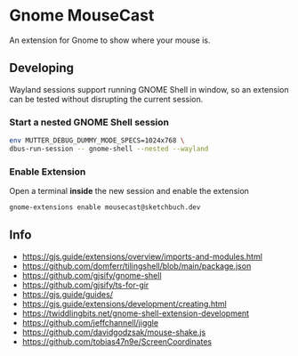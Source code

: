 # Gnome MouseCast

An extension for Gnome to show where your mouse is.


## Developing

Wayland sessions support running GNOME Shell in window, so an extension can be tested without disrupting the current session.

### Start a nested GNOME Shell session

```bash
env MUTTER_DEBUG_DUMMY_MODE_SPECS=1024x768 \
dbus-run-session -- gnome-shell --nested --wayland
```

### Enable Extension

Open a terminal **inside** the new session and enable the extension

```bash
gnome-extensions enable mousecast@sketchbuch.dev
```

## Info

- https://gjs.guide/extensions/overview/imports-and-modules.html
- https://github.com/domferr/tilingshell/blob/main/package.json
- https://github.com/gjsify/gnome-shell
- https://github.com/gjsify/ts-for-gir
- https://gjs.guide/guides/
- https://gjs.guide/extensions/development/creating.html
- https://twiddlingbits.net/gnome-shell-extension-development
- https://github.com/jeffchannell/jiggle
- https://github.com/davidgodzsak/mouse-shake.js
- https://github.com/tobias47n9e/ScreenCoordinates
